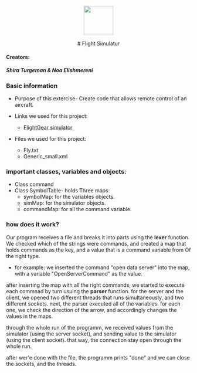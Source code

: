  <p align="center">
 <img src="https://upload.wikimedia.org/wikipedia/commons/3/34/FlightGear_Logo.svg" width="80" height="80">
</p>
<p align="center">
# Flight Simulatur 
</p>


#### Creators: 
##### Shira Turgeman & Noa Elishmereni

### **Basic information**
* Purpose of this extercise-
Create code that allows remote control of an aircraft.

* Links we used for this project:
   * [FlightGear simulator](https://www.flightgear.org/)

* Files we used for this project:
   * Fly.txt
   * Generic_small.xml

### **important classes, variables and objects:**
* Class command
* Class SymbolTable- holds Three maps:
   * symbolMap: for the variables objects.
   * simMap: for the simulator objects.
   * commandMap: for all the command variable.
   
### **how does it work?**
Our program receives a file and breaks it into parts using the **lexer** function. We checked which of the strings were commands, and created a map that holds commands as the key, and a value that is a command variable from Of the right type. 
  * for example: we inserted the command "open data server" into the map, with a variable "OpenServerCommand" as the value.
  
after inserting the map with all the right commands, we started to execute each commnad by turn usuing the **parser** function. for the server and the client, we opened two different threads that runs simultaneously, and two different sockets.
next, the parser executed all of the variables. for each one, we check the direction of the arrow, and accordingly changes the values in the maps.

through the whole run of the programm, we received values from the simulator (using the server socket), and sending value to the simulator (using the client socket). that way, the connection stay open through the whole run.

after wer'e done with the file, the programm prints "done" and we can close the sockets, and the threads.

